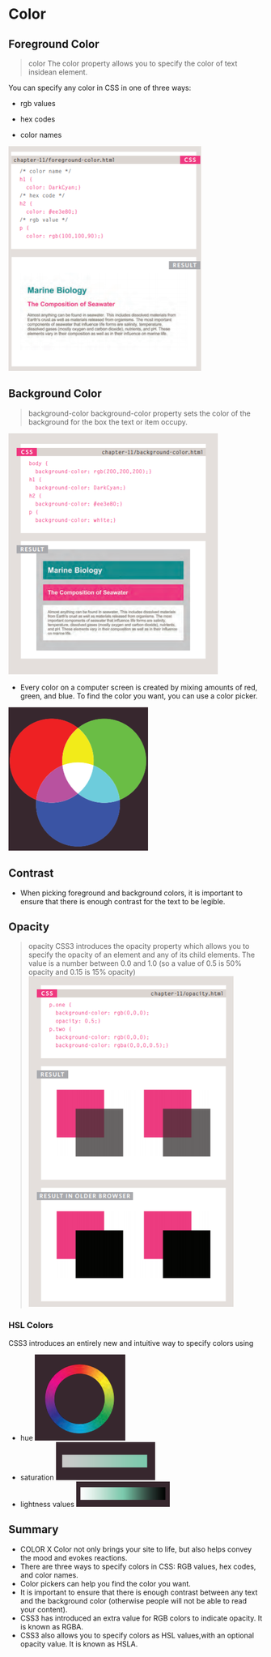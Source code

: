# Color
## Foreground Color
> color
The color property allows you to specify the color of text insidean element. 

You can specify any color in CSS in one of three ways:

* rgb values

* hex codes

* color names

![o1](o1.PNG)

## Background Color
> background-color
background-color property
sets the color of the background
for the box the text or item occupy.

![o2](o2.PNG)

* Every color on a computer screen is created by mixing amounts of red, green,  and blue. To find the color you want, you can use a color picker.

![o3](o3.PNG)

## Contrast
* When picking foreground and background
colors, it is important to ensure that there is enough contrast for the text to be legible.
## Opacity
> opacity
CSS3 introduces the opacity property which allows you to specify the opacity of an element and any of its child elements.
The value is a number between 0.0 and 1.0 (so a value of 0.5 is 50% opacity and 0.15 is 15% opacity)
![o4](o4.PNG)
### HSL Colors
CSS3 introduces an entirely new and intuitive way to specify colors using
* hue
![o5](o5.PNG)
* saturation
![o6](o6.PNG)
* lightness values
![o7](o7.PNG)

## Summary
* COLOR X Color not only brings your site to life, but also helps convey the mood and evokes reactions.
* There are three ways to specify colors in CSS: RGB values, hex codes, and color names.
* Color pickers can help you find the color you want.
* It is important to ensure that there is enough contrast between any text and the background color (otherwise people will not be able to read your content).
* CSS3 has introduced an extra value for RGB colors to indicate opacity. It is known as RGBA.
* CSS3 also allows you to specify colors as HSL values,with an optional opacity value. It is known as HSLA.